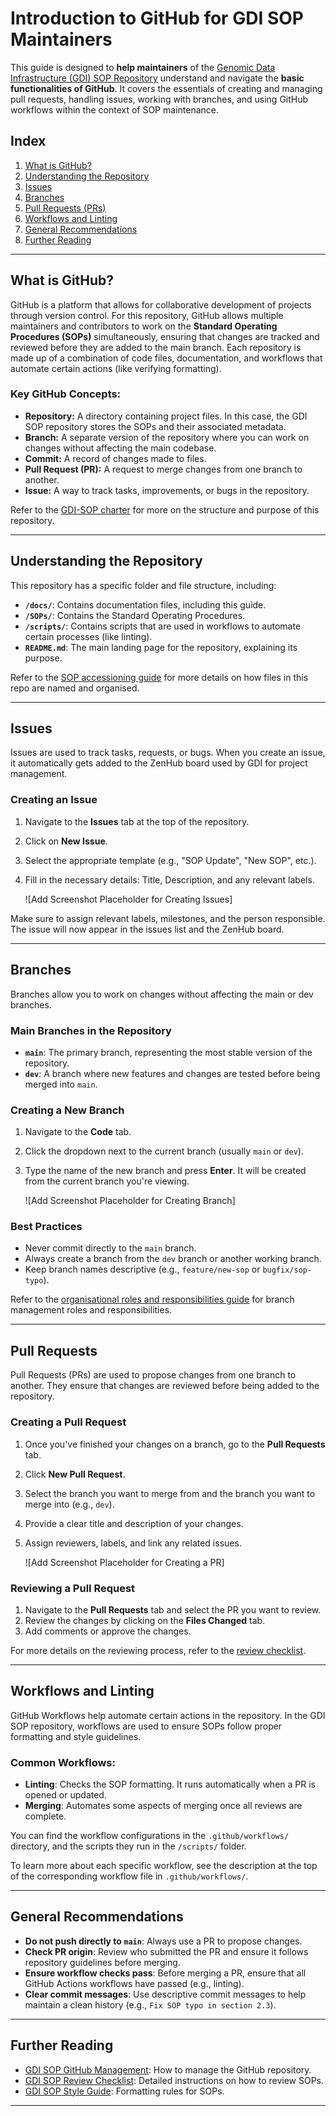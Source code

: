 # Introduction to GitHub for GDI SOP Maintainers

This guide is designed to **help maintainers** of the [Genomic Data Infrastructure (GDI) SOP Repository](https://github.com/GenomicDataInfrastructure/standard-operating-procedures) understand and navigate the **basic functionalities of GitHub**. It covers the essentials of creating and managing pull requests, handling issues, working with branches, and using GitHub workflows within the context of SOP maintenance.

## Index
1. [What is GitHub?](#what-is-github)
2. [Understanding the Repository](#understanding-the-repository)
3. [Issues](#issues)
4. [Branches](#branches)
5. [Pull Requests (PRs)](#pull-requests)
6. [Workflows and Linting](#workflows-and-linting)
7. [General Recommendations](#general-recommendations)
8. [Further Reading](#further-reading)

---

## What is GitHub?

GitHub is a platform that allows for collaborative development of projects through version control. For this repository, GitHub allows multiple maintainers and contributors to work on the **Standard Operating Procedures (SOPs)** simultaneously, ensuring that changes are tracked and reviewed before they are added to the main branch. Each repository is made up of a combination of code files, documentation, and workflows that automate certain actions (like verifying formatting).

### Key GitHub Concepts:
- **Repository:** A directory containing project files. In this case, the GDI SOP repository stores the SOPs and their associated metadata.
- **Branch:** A separate version of the repository where you can work on changes without affecting the main codebase.
- **Commit:** A record of changes made to files.
- **Pull Request (PR):** A request to merge changes from one branch to another.
- **Issue:** A way to track tasks, improvements, or bugs in the repository.

Refer to the [GDI-SOP charter](../docs/GDI-SOP_charter.md) for more on the structure and purpose of this repository.

---

## Understanding the Repository

This repository has a specific folder and file structure, including:
- **`/docs/`**: Contains documentation files, including this guide.
- **`/SOPs/`**: Contains the Standard Operating Procedures.
- **`/scripts/`**: Contains scripts that are used in workflows to automate certain processes (like linting).
- **`README.md`**: The main landing page for the repository, explaining its purpose.

Refer to the [SOP accessioning guide](../docs/GDI-SOP_sop-accessioning.md) for more details on how files in this repo are named and organised.

---

## Issues

Issues are used to track tasks, requests, or bugs. When you create an issue, it automatically gets added to the ZenHub board used by GDI for project management.

### Creating an Issue
1. Navigate to the **Issues** tab at the top of the repository.
2. Click on **New Issue**.
3. Select the appropriate template (e.g., "SOP Update", "New SOP", etc.).
4. Fill in the necessary details: Title, Description, and any relevant labels.

    ![Add Screenshot Placeholder for Creating Issues]

Make sure to assign relevant labels, milestones, and the person responsible. The issue will now appear in the issues list and the ZenHub board.

---

## Branches

Branches allow you to work on changes without affecting the main or dev branches.

### Main Branches in the Repository
- **`main`**: The primary branch, representing the most stable version of the repository.
- **`dev`**: A branch where new features and changes are tested before being merged into `main`.

### Creating a New Branch
1. Navigate to the **Code** tab.
2. Click the dropdown next to the current branch (usually `main` or `dev`).
3. Type the name of the new branch and press **Enter**. It will be created from the current branch you're viewing.

    ![Add Screenshot Placeholder for Creating Branch]

### Best Practices
- Never commit directly to the `main` branch.
- Always create a branch from the `dev` branch or another working branch.
- Keep branch names descriptive (e.g., `feature/new-sop` or `bugfix/sop-typo`).

Refer to the [organisational roles and responsibilities guide](../docs/GDI-SOP_organisational-roles-and-responsibilities.md) for branch management roles and responsibilities.

---

## Pull Requests

Pull Requests (PRs) are used to propose changes from one branch to another. They ensure that changes are reviewed before being added to the repository.

### Creating a Pull Request
1. Once you've finished your changes on a branch, go to the **Pull Requests** tab.
2. Click **New Pull Request**.
3. Select the branch you want to merge from and the branch you want to merge into (e.g., `dev`).
4. Provide a clear title and description of your changes.
5. Assign reviewers, labels, and link any related issues.

    ![Add Screenshot Placeholder for Creating a PR]

### Reviewing a Pull Request
1. Navigate to the **Pull Requests** tab and select the PR you want to review.
2. Review the changes by clicking on the **Files Changed** tab.
3. Add comments or approve the changes.

For more details on the reviewing process, refer to the [review checklist](../docs/GDI-SOP_review-checklist.md).

---

## Workflows and Linting

GitHub Workflows help automate certain actions in the repository. In the GDI SOP repository, workflows are used to ensure SOPs follow proper formatting and style guidelines. 

### Common Workflows:
- **Linting**: Checks the SOP formatting. It runs automatically when a PR is opened or updated.
- **Merging**: Automates some aspects of merging once all reviews are complete.

You can find the workflow configurations in the `.github/workflows/` directory, and the scripts they run in the `/scripts/` folder.

To learn more about each specific workflow, see the description at the top of the corresponding workflow file in `.github/workflows/`.

---

## General Recommendations

- **Do not push directly to `main`**: Always use a PR to propose changes.
- **Check PR origin**: Review who submitted the PR and ensure it follows repository guidelines before merging.
- **Ensure workflow checks pass**: Before merging a PR, ensure that all GitHub Actions workflows have passed (e.g., linting).
- **Clear commit messages**: Use descriptive commit messages to help maintain a clean history (e.g., `Fix SOP typo in section 2.3`).

---

## Further Reading

- [GDI SOP GitHub Management](../docs/GDI-SOP_github-management.md): How to manage the GitHub repository.
- [GDI SOP Review Checklist](../docs/GDI-SOP_review-checklist.md): Detailed instructions on how to review SOPs.
- [GDI SOP Style Guide](../docs/GDI-SOP_style-guide.md): Formatting rules for SOPs.

---

